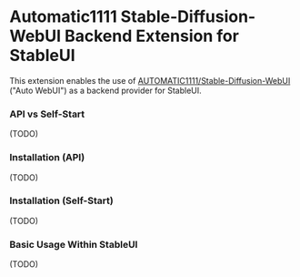 # Automatic1111 Stable-Diffusion-WebUI Backend Extension for StableUI


This extension enables the use of [AUTOMATIC1111/Stable-Diffusion-WebUI](https://github.com/AUTOMATIC1111/stable-diffusion-webui) ("Auto WebUI") as a backend provider for StableUI.

### API vs Self-Start

(TODO)

### Installation (API)

(TODO)

### Installation (Self-Start)

(TODO)

### Basic Usage Within StableUI

(TODO)
